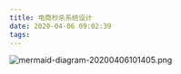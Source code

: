 ```yaml
---
title: 电商秒杀系统设计
date: 2020-04-06 09:02:39
tags:
---
```

![mermaid-diagram-20200406101405.png](http://image.lichongbing.com/static/8f4c1b44ff771f9ce7d0f2e87e915f36.png)
